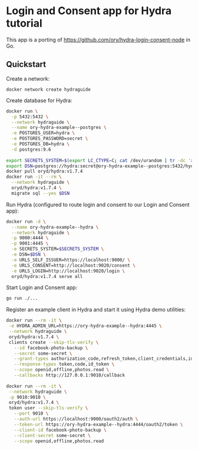 # Login and Consent app for Hydra tutorial

This app is a porting of https://github.com/ory/hydra-login-consent-node in Go.

## Quickstart

Create a network:

`docker network create hydraguide`

Create database for Hydra:

```sh
docker run \
  -p 5432:5432 \
  --network hydraguide \
  --name ory-hydra-example--postgres \
  -e POSTGRES_USER=hydra \
  -e POSTGRES_PASSWORD=secret \
  -e POSTGRES_DB=hydra \
  -d postgres:9.6
  
export SECRETS_SYSTEM=$(export LC_CTYPE=C; cat /dev/urandom | tr -dc 'a-zA-Z0-9' | fold -w 32 | head -n 1)
export DSN=postgres://hydra:secret@ory-hydra-example--postgres:5432/hydra?sslmode=disable
docker pull oryd/hydra:v1.7.4
docker run -it --rm \
  --network hydraguide \
  oryd/hydra:v1.7.4 \
  migrate sql --yes $DSN
```

Run Hydra (configured to route login and consent to our Login and Consent app):

```sh
docker run -d \
  --name ory-hydra-example--hydra \
  --network hydraguide \
  -p 9000:4444 \
  -p 9001:4445 \
  -e SECRETS_SYSTEM=$SECRETS_SYSTEM \
  -e DSN=$DSN \
  -e URLS_SELF_ISSUER=https://localhost:9000/ \
  -e URLS_CONSENT=http://localhost:9020/consent \
  -e URLS_LOGIN=http://localhost:9020/login \
  oryd/hydra:v1.7.4 serve all
  ```
  
 Start Login and Consent app:
 
 ```sh
 go run ./...
 ```
 
 Register an example client in Hydra and start it using Hydra demo utilities:
  
 ```sh
 docker run --rm -it \
  -e HYDRA_ADMIN_URL=https://ory-hydra-example--hydra:4445 \
  --network hydraguide \
  oryd/hydra:v1.7.4 \
  clients create --skip-tls-verify \
    --id facebook-photo-backup \
    --secret some-secret \
    --grant-types authorization_code,refresh_token,client_credentials,implicit \
    --response-types token,code,id_token \
    --scope openid,offline,photos.read \
    --callbacks http://127.0.0.1:9010/callback
    
 docker run --rm -it \
  --network hydraguide \
  -p 9010:9010 \
  oryd/hydra:v1.7.4 \
  token user --skip-tls-verify \
    --port 9010 \
    --auth-url https://localhost:9000/oauth2/auth \
    --token-url https://ory-hydra-example--hydra:4444/oauth2/token \
    --client-id facebook-photo-backup \
    --client-secret some-secret \
    --scope openid,offline,photos.read
```
  
